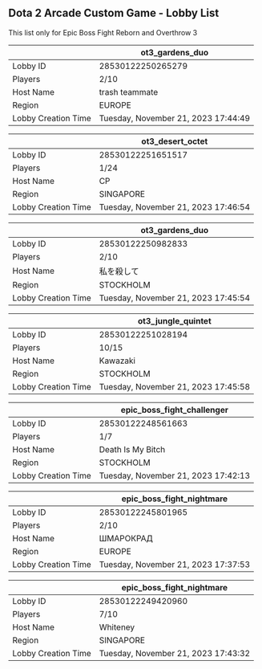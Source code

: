 ## Dota 2 Arcade Custom Game - Lobby List

This list only for Epic Boss Fight Reborn and Overthrow 3

|  | ot3_gardens_duo |
| ------ | ------ |
| Lobby ID | 28530122250265279 |
| Players | 2/10 |
| Host Name | trash teammate |
| Region | EUROPE |
| Lobby Creation Time | Tuesday, November 21, 2023 17:44:49 |


|  | ot3_desert_octet |
| ------ | ------ |
| Lobby ID | 28530122251651517 |
| Players | 1/24 |
| Host Name | CP |
| Region | SINGAPORE |
| Lobby Creation Time | Tuesday, November 21, 2023 17:46:54 |


|  | ot3_gardens_duo |
| ------ | ------ |
| Lobby ID | 28530122250982833 |
| Players | 2/10 |
| Host Name | 私を殺して |
| Region | STOCKHOLM |
| Lobby Creation Time | Tuesday, November 21, 2023 17:45:54 |


|  | ot3_jungle_quintet |
| ------ | ------ |
| Lobby ID | 28530122251028194 |
| Players | 10/15 |
| Host Name | Kawazaki |
| Region | STOCKHOLM |
| Lobby Creation Time | Tuesday, November 21, 2023 17:45:58 |


|  | epic_boss_fight_challenger |
| ------ | ------ |
| Lobby ID | 28530122248561663 |
| Players | 1/7 |
| Host Name | Death Is My Bitch |
| Region | STOCKHOLM |
| Lobby Creation Time | Tuesday, November 21, 2023 17:42:13 |


|  | epic_boss_fight_nightmare |
| ------ | ------ |
| Lobby ID | 28530122245801965 |
| Players | 2/10 |
| Host Name | ШМАРОКРАД |
| Region | EUROPE |
| Lobby Creation Time | Tuesday, November 21, 2023 17:37:53 |


|  | epic_boss_fight_nightmare |
| ------ | ------ |
| Lobby ID | 28530122249420960 |
| Players | 7/10 |
| Host Name | Whiteney |
| Region | SINGAPORE |
| Lobby Creation Time | Tuesday, November 21, 2023 17:43:32 |


